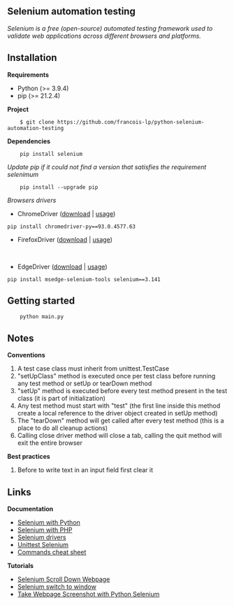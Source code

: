## Selenium automation testing
*Selenium is a free (open-source) automated testing framework used to validate web applications across different browsers and platforms.*  

## Installation

__Requirements__
 - Python (>= 3.9.4)
 - pip (>= 21.2.4)

__Project__
```
    $ git clone https://github.com/francois-lp/python-selenium-automation-testing
```

__Dependencies__
```
    pip install selenium
```

*Update pip if it could not find a version that satisfies the requirement selenimum*
```
    pip install --upgrade pip
```

*Browsers drivers*
- ChromeDriver ([download](https://pypi.org/project/chromedriver-py/) | [usage](https://sites.google.com/chromium.org/driver/))
```
pip install chromedriver-py==93.0.4577.63
```

- FirefoxDriver ([download](https://github.com/mozilla/geckodriver/releases) | [usage](https://pythonbasics.org/selenium-firefox/))
<br />

- EdgeDriver ([download](https://developer.microsoft.com/fr-fr/microsoft-edge/tools/webdriver/) | [usage](https://docs.microsoft.com/fr-fr/microsoft-edge/webdriver-chromium/?tabs=c-sharp))
```
pip install msedge-selenium-tools selenium==3.141
```

## Getting started
```
    python main.py
```

## Notes
__Conventions__
1. A test case class must inherit from unittest.TestCase
1. "setUpClass" method is executed once per test class before running any test method or setUp or tearDown method
1. "setUp" method is executed before every test method present in the test class (it is part of initialization) 
1. Any test method must start with "test" (the first line inside this method create a local reference to the driver object created in setUp method)
1. The "tearDown" method will get called after every test method (this is a place to do all cleanup actions)
1. Calling close driver method will close a tab, calling the quit method will exit the entire browser

__Best practices__
1. Before to write text in an input field first clear it


## Links
__Documentation__
* [Selenium with Python](https://selenium-python.readthedocs.io/index.html)
* [Selenium with PHP](https://www.lambdatest.com/blog/selenium-php-tutorial/)
* [Selenium drivers](https://selenium-python.readthedocs.io/installation.html#drivers)
* [Unittest Selenium](https://chercher.tech/python/python-unittest-selenium)
* [Commands cheat sheet](http://allselenium.info/python-selenium-commands-cheat-sheet-frequently-used/)

__Tutorials__
* [Selenium Scroll Down Webpage](https://pythonbasics.org/selenium-scroll-down/)
* [Selenium switch to window](https://pythonbasics.org/selenium-switch-to-window/)
* [Take Webpage Screenshot with Python Selenium](https://pythonbasics.org/selenium-screenshot/)
